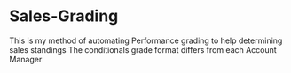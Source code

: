 # Sales-Grading
This is my method of automating Performance grading to help determining sales standings
The conditionals grade format differs from each Account Manager
